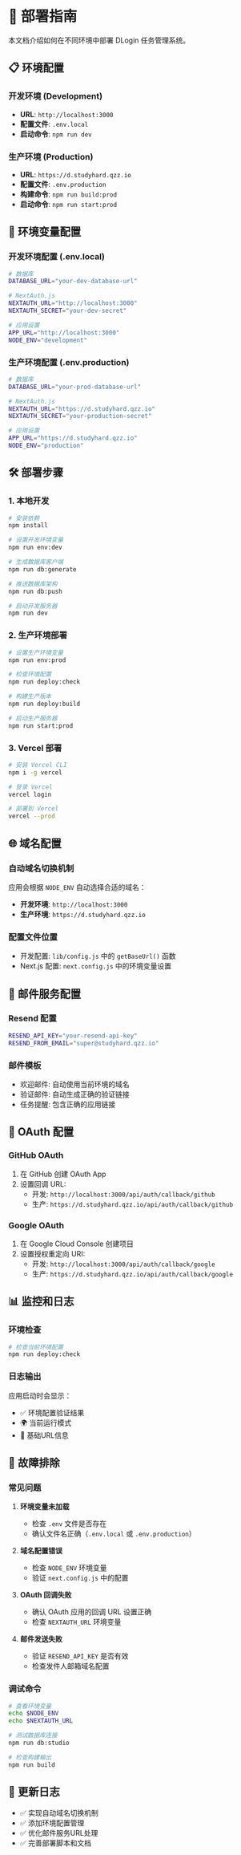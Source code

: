 # 🚀 部署指南

本文档介绍如何在不同环境中部署 DLogin 任务管理系统。

## 📋 环境配置

### 开发环境 (Development)
- **URL**: `http://localhost:3000`
- **配置文件**: `.env.local`
- **启动命令**: `npm run dev`

### 生产环境 (Production)
- **URL**: `https://d.studyhard.qzz.io`
- **配置文件**: `.env.production`
- **构建命令**: `npm run build:prod`
- **启动命令**: `npm run start:prod`

## 🔧 环境变量配置

### 开发环境配置 (.env.local)
```bash
# 数据库
DATABASE_URL="your-dev-database-url"

# NextAuth.js
NEXTAUTH_URL="http://localhost:3000"
NEXTAUTH_SECRET="your-dev-secret"

# 应用设置
APP_URL="http://localhost:3000"
NODE_ENV="development"
```

### 生产环境配置 (.env.production)
```bash
# 数据库
DATABASE_URL="your-prod-database-url"

# NextAuth.js
NEXTAUTH_URL="https://d.studyhard.qzz.io"
NEXTAUTH_SECRET="your-production-secret"

# 应用设置
APP_URL="https://d.studyhard.qzz.io"
NODE_ENV="production"
```

## 🛠️ 部署步骤

### 1. 本地开发
```bash
# 安装依赖
npm install

# 设置开发环境变量
npm run env:dev

# 生成数据库客户端
npm run db:generate

# 推送数据库架构
npm run db:push

# 启动开发服务器
npm run dev
```

### 2. 生产环境部署
```bash
# 设置生产环境变量
npm run env:prod

# 检查环境配置
npm run deploy:check

# 构建生产版本
npm run deploy:build

# 启动生产服务器
npm run start:prod
```

### 3. Vercel 部署
```bash
# 安装 Vercel CLI
npm i -g vercel

# 登录 Vercel
vercel login

# 部署到 Vercel
vercel --prod
```

## 🌐 域名配置

### 自动域名切换机制
应用会根据 `NODE_ENV` 自动选择合适的域名：

- **开发环境**: `http://localhost:3000`
- **生产环境**: `https://d.studyhard.qzz.io`

### 配置文件位置
- 开发配置: `lib/config.js` 中的 `getBaseUrl()` 函数
- Next.js 配置: `next.config.js` 中的环境变量设置

## 📧 邮件服务配置

### Resend 配置
```bash
RESEND_API_KEY="your-resend-api-key"
RESEND_FROM_EMAIL="super@studyhard.qzz.io"
```

### 邮件模板
- 欢迎邮件: 自动使用当前环境的域名
- 验证邮件: 自动生成正确的验证链接
- 任务提醒: 包含正确的应用链接

## 🔐 OAuth 配置

### GitHub OAuth
1. 在 GitHub 创建 OAuth App
2. 设置回调 URL:
   - 开发: `http://localhost:3000/api/auth/callback/github`
   - 生产: `https://d.studyhard.qzz.io/api/auth/callback/github`

### Google OAuth
1. 在 Google Cloud Console 创建项目
2. 设置授权重定向 URI:
   - 开发: `http://localhost:3000/api/auth/callback/google`
   - 生产: `https://d.studyhard.qzz.io/api/auth/callback/google`

## 📊 监控和日志

### 环境检查
```bash
# 检查当前环境配置
npm run deploy:check
```

### 日志输出
应用启动时会显示：
- ✅ 环境配置验证结果
- 🌍 当前运行模式
- 🔗 基础URL信息

## 🚨 故障排除

### 常见问题

1. **环境变量未加载**
   - 检查 `.env` 文件是否存在
   - 确认文件名正确（`.env.local` 或 `.env.production`）

2. **域名配置错误**
   - 检查 `NODE_ENV` 环境变量
   - 验证 `next.config.js` 中的配置

3. **OAuth 回调失败**
   - 确认 OAuth 应用的回调 URL 设置正确
   - 检查 `NEXTAUTH_URL` 环境变量

4. **邮件发送失败**
   - 验证 `RESEND_API_KEY` 是否有效
   - 检查发件人邮箱域名配置

### 调试命令
```bash
# 查看环境变量
echo $NODE_ENV
echo $NEXTAUTH_URL

# 测试数据库连接
npm run db:studio

# 检查构建输出
npm run build
```

## 📝 更新日志

- ✅ 实现自动域名切换机制
- ✅ 添加环境配置管理
- ✅ 优化邮件服务URL处理
- ✅ 完善部署脚本和文档